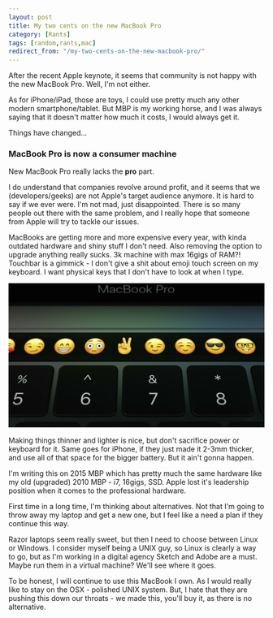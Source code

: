 ```yaml
---
layout: post
title: My two cents on the new MacBook Pro
category: [Rants]
tags: [random,rants,mac]
redirect_from: "/my-two-cents-on-the-new-macbook-pro/"
---
```


After the recent Apple keynote, it seems that community is not happy with the new MacBook Pro.
Well, I'm not either.

As for iPhone/iPad, those are toys, I could use pretty much any other modern smartphone/tablet.
But MBP is my working horse, and I was always saying that
it doesn't matter how much it costs, I would always get it.

Things have changed...

<!--more-->

### MacBook Pro is now a consumer machine

New MacBook Pro really lacks the **pro** part.

I do understand that companies revolve around profit,
and it seems that we (developers/geeks) are not Apple's target audience anymore.
It is hard to say if we ever were. I'm not mad, just disappointed.
There is so many people out there with the same problem,
and I really hope that someone from Apple will try to tackle our issues.

MacBooks are getting more and more expensive every year, with kinda outdated hardware
and shiny stuff I don't need. Also removing the option to upgrade anything really sucks.
3k machine with max 16gigs of RAM?!
Touchbar is a gimmick - I don't give a shit about emoji touch screen on my keyboard.
I want physical keys that I don't have to look at when I type.

![Emojis? Really?](/public/img/touchbar.png)

Making things thinner and lighter is nice, but don't sacrifice power or keyboard for it.
Same goes for iPhone, if they just made it 2-3mm thicker,
and use all of that space for the bigger battery.
But it ain't gonna happen.

I'm writing this on 2015 MBP which has pretty much the same hardware like
my old (upgraded) 2010 MBP - i7, 16gigs, SSD.
Apple lost it's leadership position when it comes to the professional hardware.

First time in a long time, I'm thinking about alternatives.
Not that I'm going to throw away my laptop and get a new one,
but I feel like a need a plan if they continue this way.

Razor laptops seem really sweet, but then I need to choose between Linux or Windows.
I consider myself being a UNIX guy, so Linux is clearly a way to go,
but as I'm working in a digital agency Sketch and Adobe are a must.
Maybe run them in a virtual machine? We'll see where it goes.

To be honest, I will continue to use this MacBook I own.
As I would really like to stay on the OSX - polished UNIX system.
But, I hate that they are pushing this down our throats -
we made this, you'll buy it, as there is no alternative.

